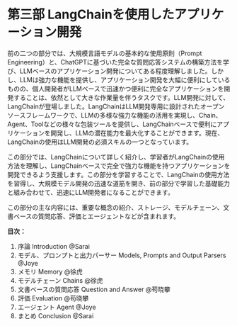 # 第三部 LangChainを使用したアプリケーション開発

前の二つの部分では、大規模言語モデルの基本的な使用原則（Prompt Engineering）と、ChatGPTに基づいた完全な質問応答システムの構築方法を学び、LLMベースのアプリケーション開発についてある程度理解しました。しかし、LLMは強力な機能を提供し、アプリケーション開発を大幅に便利にしているものの、個人開発者がLLMベースで迅速かつ便利に完全なアプリケーションを開発することは、依然として大きな作業量を伴うタスクです。LLM開発に対して、LangChainが登場しました。LangChainはLLM開発専用に設計されたオープンソースフレームワークで、LLMの多様な強力な機能の活用を実現し、Chain、Agent、Toolなどの様々な包装ツールを提供し、LangChainベースで便利にアプリケーションを開発し、LLMの潜在能力を最大化することができます。現在、LangChainの使用はLLM開発の必須スキルの一つとなっています。

この部分では、LangChainについて詳しく紹介し、学習者がLangChainの使用方法を理解し、LangChainベースで完全で強力な機能を持つアプリケーションを開発できるよう支援します。この部分を学習することで、LangChainの使用方法を習得し、大規模モデル開発の迅速な道筋を開き、前の部分で学習した基礎能力と組み合わせて、迅速にLLM開発者になることができます。

この部分の主な内容には、重要な概念の紹介、ストレージ、モデルチェーン、文書ベースの質問応答、評価とエージェントなどが含まれます。

 **目次：**

1. 序論 Introduction @Sarai
2. モデル、プロンプトと出力パーサー Models, Prompts and Output Parsers @Joye
3. メモリ Memory @徐虎
4. モデルチェーン Chains @徐虎
5. 文書ベースの質問応答 Question and Answer @苟晓攀
6. 評価 Evaluation @苟晓攀
7. エージェント Agent @Joye
8. まとめ Conclusion @Sarai

